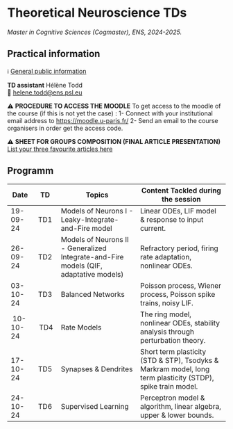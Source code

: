 # Theoretical Neuroscience TDs

*Master in Cognitive Sciences (Cogmaster), ENS, 2024-2025.* 

## Practical information 

:information_source: [General public information](https://docs.google.com/document/d/1MEB7kviFjan9nhk0f8ry2s5WhUMWbge2Gx3ePXk1gmU/edit?usp=sharing.) <br>

**TD assistant** Hélène Todd \
📧 helene.todd@ens.psl.eu 

:warning: **PROCEDURE TO ACCESS THE MOODLE** 
To get access to the moodle of the course (if this is not yet the case) : 
1- Connect with your institutional email address to https://moodle.u-paris.fr/ 
2- Send an email to the course organisers in order get the access code. 


:warning: **SHEET FOR GROUPS COMPOSITION (FINAL ARTICLE PRESENTATION)** 
[List your three favourite articles here](https://docs.google.com/document/d/1XtBed08BZJs7DMk5_5KFbVox2VoYX7ukuLFMWZRpls8/edit?usp=sharing) 


## Programm

| Date     |      TD     |  Topics  | Content Tackled during the session |
|----------|:-------------:|------|------|
| 19-09-24 | TD1 | Models of Neurons I - Leaky-Integrate-and-Fire model | Linear ODEs, LIF model & response to input current. |
| 26-09-24 | TD2 | Models of Neurons II - Generalized Integrate-and-Fire models (QIF, adaptative models)  | Refractory period, firing rate adaptation, nonlinear ODEs. |
| 03-10-24 | TD3 | Balanced Networks | Poisson process, Wiener process, Poisson spike trains, noisy LIF. |
| 10-10-24 | TD4 | Rate Models | The ring model, nonlinear ODEs, stability analysis through perturbation theory. |
| 17-10-24 | TD5 | Synapses & Dendrites | Short term plasticity (STD & STP), Tsodyks & Markram model, long term plasticity (STDP), spike train model. |
| 24-10-24 | TD6 | Supervised Learning | Perceptron model & algorithm, linear algebra, upper & lower bounds. |
